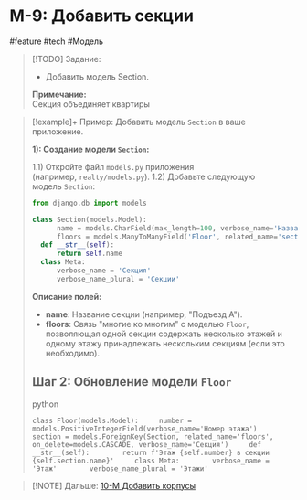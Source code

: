 # M-9: Добавить секции
#feature #tech  #Модель 

> [!TODO] Задание:
> - Добавить модель Section. 
> 
> **Примечание:**  
> Секция объединяет квартиры

> [!example]+ Пример: 
>  Добавить модель `Section` в ваше приложение.
> 
> **1\): Создание модели `Section`:**
> 
> 1.1) Откройте файл `models.py` приложения (например, `realty/models.py`).
> 1.2) Добавьте следующую модель `Section`:
> ``` python
> from django.db import models 
>
>class Section(models.Model):     
>		name = models.CharField(max_length=100, verbose_name='Название секции')    
>		floors = models.ManyToManyField('Floor', related_name='sections', verbose_name='Этажи')
>	def __str__(self):        
>		return self.name     
>	class Meta:        
>		verbose_name = 'Секция'        
>		verbose_name_plural = 'Секции'
>```
> **Описание полей:**
> 
> - **name**: Название секции (например, "Подъезд A").
> - **floors**: Связь "многие ко многим" с моделью `Floor`, позволяющая одной секции содержать несколько этажей и одному этажу принадлежать нескольким секциям (если это необходимо).
> 
> ## Шаг 2: Обновление модели `Floor`
> 
> python
> 
> `class Floor(models.Model):     number = models.PositiveIntegerField(verbose_name='Номер этажа')    section = models.ForeignKey(Section, related_name='floors', on_delete=models.CASCADE, verbose_name='Секция')     def __str__(self):        return f'Этаж {self.number} в секции {self.section.name}'     class Meta:        verbose_name = 'Этаж'        verbose_name_plural = 'Этажи'`

> [!NOTE] Дальше:
> [10-M Добавить корпусы](10-M%20Добавить%20корпусы.md)

